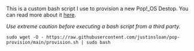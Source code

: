 This is a custom bash script I use to provision a new Pop!_OS Destop. You can read more about it [here](https://www.justinsloan.com/2022/05/how-i-provision-a-fresh-linux-install).

*Use extreme caution before executing a bash script from a third party.*

    sudo wget -O - https://raw.githubusercontent.com/justinsloan/pop-provision/main/provision.sh | sudo bash
